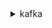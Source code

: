 <details><summary>kafka</summary><blockquote>

- **<details><summary>batch-associate-scram-secret</summary><blockquote>**

  * --cluster-arn
  * --secret-arn-list
  * --cli-input-json
  * --cli-input-yaml
  * --generate-cli-skeleton


- **<details><summary>batch-disassociate-scram-secret</summary><blockquote>**

  * --cluster-arn
  * --secret-arn-list
  * --cli-input-json
  * --cli-input-yaml
  * --generate-cli-skeleton


- **<details><summary>create-cluster</summary><blockquote>**

  * --broker-node-group-info
  * --client-authentication
  * --cluster-name
  * --configuration-info
  * --encryption-info
  * --enhanced-monitoring
  * --open-monitoring
  * --kafka-version
  * --logging-info
  * --number-of-broker-nodes
  * --tags
  * --cli-input-json
  * --cli-input-yaml
  * --generate-cli-skeleton


- **<details><summary>create-configuration</summary><blockquote>**

  * --description
  * --kafka-versions
  * --name
  * --server-properties
  * --cli-input-json
  * --cli-input-yaml
  * --generate-cli-skeleton


- **<details><summary>delete-cluster</summary><blockquote>**

  * --cluster-arn
  * --current-version
  * --cli-input-json
  * --cli-input-yaml
  * --generate-cli-skeleton


- **<details><summary>delete-configuration</summary><blockquote>**

  * --arn
  * --cli-input-json
  * --cli-input-yaml
  * --generate-cli-skeleton


- **<details><summary>describe-cluster</summary><blockquote>**

  * --cluster-arn
  * --cli-input-json
  * --cli-input-yaml
  * --generate-cli-skeleton


- **<details><summary>describe-cluster-operation</summary><blockquote>**

  * --cluster-operation-arn
  * --cli-input-json
  * --cli-input-yaml
  * --generate-cli-skeleton


- **<details><summary>describe-configuration</summary><blockquote>**

  * --arn
  * --cli-input-json
  * --cli-input-yaml
  * --generate-cli-skeleton


- **<details><summary>describe-configuration-revision</summary><blockquote>**

  * --arn
  * --revision
  * --cli-input-json
  * --cli-input-yaml
  * --generate-cli-skeleton


- **<details><summary>get-bootstrap-brokers</summary><blockquote>**

  * --cluster-arn
  * --cli-input-json
  * --cli-input-yaml
  * --generate-cli-skeleton


- **<details><summary>get-compatible-kafka-versions</summary><blockquote>**

  * --cluster-arn
  * --cli-input-json
  * --cli-input-yaml
  * --generate-cli-skeleton


- **<details><summary>help</summary><blockquote>**

  * 


- **<details><summary>list-cluster-operations</summary><blockquote>**

  * --cluster-arn
  * --cli-input-json
  * --cli-input-yaml
  * --starting-token
  * --page-size
  * --max-items
  * --generate-cli-skeleton


- **<details><summary>list-clusters</summary><blockquote>**

  * --cluster-name-filter
  * --cli-input-json
  * --cli-input-yaml
  * --starting-token
  * --page-size
  * --max-items
  * --generate-cli-skeleton


- **<details><summary>list-configuration-revisions</summary><blockquote>**

  * --arn
  * --cli-input-json
  * --cli-input-yaml
  * --starting-token
  * --page-size
  * --max-items
  * --generate-cli-skeleton


- **<details><summary>list-configurations</summary><blockquote>**

  * --cli-input-json
  * --cli-input-yaml
  * --starting-token
  * --page-size
  * --max-items
  * --generate-cli-skeleton


- **<details><summary>list-kafka-versions</summary><blockquote>**

  * --cli-input-json
  * --cli-input-yaml
  * --starting-token
  * --page-size
  * --max-items
  * --generate-cli-skeleton


- **<details><summary>list-nodes</summary><blockquote>**

  * --cluster-arn
  * --cli-input-json
  * --cli-input-yaml
  * --starting-token
  * --page-size
  * --max-items
  * --generate-cli-skeleton


- **<details><summary>list-scram-secrets</summary><blockquote>**

  * --cluster-arn
  * --cli-input-json
  * --cli-input-yaml
  * --starting-token
  * --page-size
  * --max-items
  * --generate-cli-skeleton


- **<details><summary>list-tags-for-resource</summary><blockquote>**

  * --resource-arn
  * --cli-input-json
  * --cli-input-yaml
  * --generate-cli-skeleton


- **<details><summary>reboot-broker</summary><blockquote>**

  * --broker-ids
  * --cluster-arn
  * --cli-input-json
  * --cli-input-yaml
  * --generate-cli-skeleton


- **<details><summary>tag-resource</summary><blockquote>**

  * --resource-arn
  * --tags
  * --cli-input-json
  * --cli-input-yaml
  * --generate-cli-skeleton


- **<details><summary>untag-resource</summary><blockquote>**

  * --resource-arn
  * --tag-keys
  * --cli-input-json
  * --cli-input-yaml
  * --generate-cli-skeleton


- **<details><summary>update-broker-count</summary><blockquote>**

  * --cluster-arn
  * --current-version
  * --target-number-of-broker-nodes
  * --cli-input-json
  * --cli-input-yaml
  * --generate-cli-skeleton


- **<details><summary>update-broker-storage</summary><blockquote>**

  * --cluster-arn
  * --current-version
  * --target-broker-ebs-volume-info
  * --cli-input-json
  * --cli-input-yaml
  * --generate-cli-skeleton


- **<details><summary>update-broker-type</summary><blockquote>**

  * --cluster-arn
  * --current-version
  * --target-instance-type
  * --cli-input-json
  * --cli-input-yaml
  * --generate-cli-skeleton


- **<details><summary>update-cluster-configuration</summary><blockquote>**

  * --cluster-arn
  * --configuration-info
  * --current-version
  * --cli-input-json
  * --cli-input-yaml
  * --generate-cli-skeleton


- **<details><summary>update-cluster-kafka-version</summary><blockquote>**

  * --cluster-arn
  * --configuration-info
  * --current-version
  * --target-kafka-version
  * --cli-input-json
  * --cli-input-yaml
  * --generate-cli-skeleton


- **<details><summary>update-configuration</summary><blockquote>**

  * --arn
  * --description
  * --server-properties
  * --cli-input-json
  * --cli-input-yaml
  * --generate-cli-skeleton


- **<details><summary>update-monitoring</summary><blockquote>**

  * --cluster-arn
  * --current-version
  * --enhanced-monitoring
  * --open-monitoring
  * --logging-info
  * --cli-input-json
  * --cli-input-yaml
  * --generate-cli-skeleton


</blockquote></details>
</blockquote></details>
</blockquote></details>
</blockquote></details>
</blockquote></details>
</blockquote></details>
</blockquote></details>
</blockquote></details>
</blockquote></details>
</blockquote></details>
</blockquote></details>
</blockquote></details>
</blockquote></details>
</blockquote></details>
</blockquote></details>
</blockquote></details>
</blockquote></details>
</blockquote></details>
</blockquote></details>
</blockquote></details>
</blockquote></details>
</blockquote></details>
</blockquote></details>
</blockquote></details>
</blockquote></details>
</blockquote></details>
</blockquote></details>
</blockquote></details>
</blockquote></details>
</blockquote></details>
</blockquote></details>
</blockquote></details>
